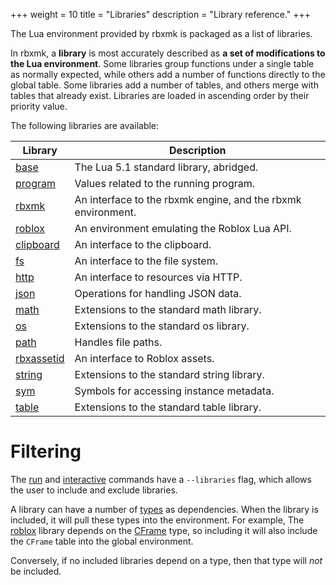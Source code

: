 +++
weight = 10
title = "Libraries"
description = "Library reference."
+++

The Lua environment provided by rbxmk is packaged as a list of libraries.

In rbxmk, a **library** is most accurately described as **a set of modifications
to the Lua environment**. Some libraries group functions under a single table as
normally expected, while others add a number of functions directly to the global
table. Some libraries add a number of tables, and others merge with tables that
already exist. Libraries are loaded in ascending order by their priority value.

The following libraries are available:

<div class="api-list one">

<!-- REGION:libraries -->
Library | Description
----|----
[base](/api/libraries/base) | The Lua 5.1 standard library, abridged.
[program](/api/libraries/program) | Values related to the running program.
[rbxmk](/api/libraries/rbxmk) | An interface to the rbxmk engine, and the rbxmk environment.
[roblox](/api/libraries/roblox) | An environment emulating the Roblox Lua API.
[clipboard](/api/libraries/clipboard) | An interface to the clipboard.
[fs](/api/libraries/fs) | An interface to the file system.
[http](/api/libraries/http) | An interface to resources via HTTP.
[json](/api/libraries/json) | Operations for handling JSON data.
[math](/api/libraries/math) | Extensions to the standard math library.
[os](/api/libraries/os) | Extensions to the standard os library.
[path](/api/libraries/path) | Handles file paths.
[rbxassetid](/api/libraries/rbxassetid) | An interface to Roblox assets.
[string](/api/libraries/string) | Extensions to the standard string library.
[sym](/api/libraries/sym) | Symbols for accessing instance metadata.
[table](/api/libraries/table) | Extensions to the standard table library.
<!-- /REGION:libraries -->

</div>

# Filtering
The [run](command/run) and [interactive](command/interactice) commands have a
`--libraries` flag, which allows the user to include and exclude libraries.

A library can have a number of [types](api/types) as dependencies. When the
library is included, it will pull these types into the environment. For example,
The [roblox](api/libraries/roblox) library depends on the [CFrame](types/CFrame)
type, so including it will also include the `CFrame` table into the global
environment.

Conversely, if no included libraries depend on a type, then that type will *not*
be included.
